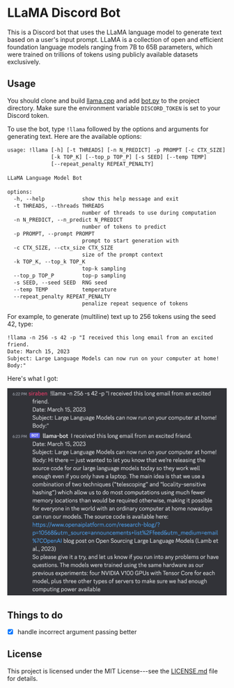 # LLaMA Discord Bot

This is a Discord bot that uses the LLaMA language model to generate
text based on a user's input prompt. LLaMA is a collection of open and
efficient foundation language models ranging from 7B to 65B
parameters, which were trained on trillions of tokens using publicly
available datasets exclusively.

## Usage
You should clone and build
[llama.cpp](https://github.com/ggerganov/llama.cpp) and add
[bot.py](bot.py) to the project directory.  Make sure the environment
variable `DISCORD_TOKEN` is set to your Discord token.

To use the bot, type `!llama` followed by the options and arguments
for generating text. Here are the available options:

```
usage: !llama [-h] [-t THREADS] [-n N_PREDICT] -p PROMPT [-c CTX_SIZE]
              [-k TOP_K] [--top_p TOP_P] [-s SEED] [--temp TEMP]
              [--repeat_penalty REPEAT_PENALTY]

LLaMA Language Model Bot

options:
  -h, --help            show this help message and exit
  -t THREADS, --threads THREADS
                        number of threads to use during computation
  -n N_PREDICT, --n_predict N_PREDICT
                        number of tokens to predict
  -p PROMPT, --prompt PROMPT
                        prompt to start generation with
  -c CTX_SIZE, --ctx_size CTX_SIZE
                        size of the prompt context
  -k TOP_K, --top_k TOP_K
                        top-k sampling
  --top_p TOP_P         top-p sampling
  -s SEED, --seed SEED  RNG seed
  --temp TEMP           temperature
  --repeat_penalty REPEAT_PENALTY
                        penalize repeat sequence of tokens
```

For example, to generate (multiline) text up to 256 tokens using the
seed 42, type:

```
!llama -n 256 -s 42 -p "I received this long email from an excited friend.
Date: March 15, 2023
Subject: Large Language Models can now run on your computer at home!
Body:"
```

Here's what I got:

![Screenshot](./screenshot.png)

## Things to do
- [x] handle incorrect argument passing better

## License

This project is licensed under the MIT License---see the
[LICENSE.md](LICENSE.md) file for details.
